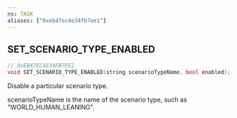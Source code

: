 ```yaml
---
ns: TASK
aliases: ["0xeb47ec4e34fb7ee1"]
---
```

## SET_SCENARIO_TYPE_ENABLED

```c
// 0xEB47EC4E34FB7EE1
void SET_SCENARIO_TYPE_ENABLED(string scenarioTypeName, bool enabled);
```

Disable a particular scenario type.

scenarioTypeName is the name of the scenario type, such as "WORLD_HUMAN_LEANING".

